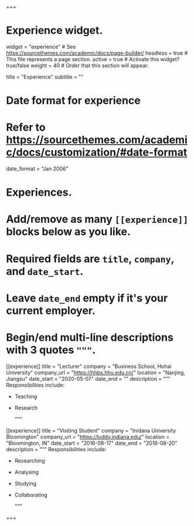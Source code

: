 +++
# Experience widget.
widget = "experience"  # See https://sourcethemes.com/academic/docs/page-builder/
headless = true  # This file represents a page section.
active = true  # Activate this widget? true/false
weight = 40  # Order that this section will appear.

title = "Experience"
subtitle = ""

# Date format for experience
#   Refer to https://sourcethemes.com/academic/docs/customization/#date-format
date_format = "Jan 2006"

# Experiences.
#   Add/remove as many `[[experience]]` blocks below as you like.
#   Required fields are `title`, `company`, and `date_start`.
#   Leave `date_end` empty if it's your current employer.
#   Begin/end multi-line descriptions with 3 quotes `"""`.
[[experience]]
  title = "Lecturer"
  company = "Business School, Hohai University"
  company_url = "https://hhbs.hhu.edu.cn/"
  location = "Nanjing, Jiangsu"
  date_start = "2020-05-07"
  date_end = ""
  description = """
  Responsibilities include:

  * Teaching

  * Research

    """


[[experience]]
  title = "Visiting Student"
  company = "Inidana University Bloomington"
  company_url = "https://luddy.indiana.edu/"
  location = "Bloomington, IN"
  date_start = "2016-08-17"
  date_end = "2018-08-20"
  description = """
  Responsibilities include:

  * Researching

  * Analysing

  * Studying

  * Collaborating

      """

+++
